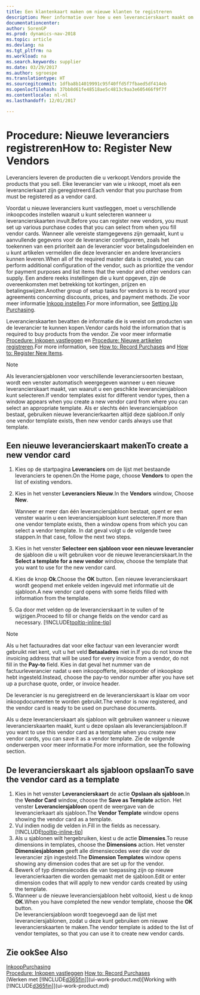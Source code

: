 ```yaml
---
title: Een klantenkaart maken om nieuwe klanten te registreren
description: Meer informatie over hoe u een leverancierskaart maakt om een nieuwe leverancier te registreren.
documentationcenter: 
author: SorenGP
ms.prod: dynamics-nav-2018
ms.topic: article
ms.devlang: na
ms.tgt_pltfrm: na
ms.workload: na
ms.search.keywords: supplier
ms.date: 03/29/2017
ms.author: sgroespe
ms.translationtype: HT
ms.sourcegitcommit: 1dfba8b14019991c95f40ffd5f7fbaed5df414eb
ms.openlocfilehash: 37bb8d61fe48518ae5c4813c9aa3e605466f9f7f
ms.contentlocale: nl-nl
ms.lasthandoff: 12/01/2017

---
```

# <a name="how-to-register-new-vendors"></a><span data-ttu-id="3c30c-103">Procedure: Nieuwe leveranciers registreren</span><span class="sxs-lookup"><span data-stu-id="3c30c-103">How to: Register New Vendors</span></span>
<span data-ttu-id="3c30c-104">Leveranciers leveren de producten die u verkoopt.</span><span class="sxs-lookup"><span data-stu-id="3c30c-104">Vendors provide the products that you sell.</span></span> <span data-ttu-id="3c30c-105">Elke leverancier van wie u inkoopt, moet als een leverancierkaart zijn geregistreerd.</span><span class="sxs-lookup"><span data-stu-id="3c30c-105">Each vendor that you purchase from must be registered as a vendor card.</span></span>

<span data-ttu-id="3c30c-106">Voordat u nieuwe leveranciers kunt vastleggen, moet u verschillende inkoopcodes instellen waaruit u kunt selecteren wanneer u leverancierskaarten invult.</span><span class="sxs-lookup"><span data-stu-id="3c30c-106">Before you can register new vendors, you must set up various purchase codes that you can select from when you fill vendor cards.</span></span> <span data-ttu-id="3c30c-107">Wanneer alle vereiste stamgegevens zijn gemaakt, kunt u aanvullende gegevens voor de leverancier configureren, zoals het toekennen van een prioriteit aan de leverancier voor betalingsdoeleinden en u kunt artikelen vermelden die deze leverancier en andere leveranciers kunnen leveren.</span><span class="sxs-lookup"><span data-stu-id="3c30c-107">When all of the required master data is created, you can perform additional configuration of the vendor, such as prioritize the vendor for payment purposes and list items that the vendor and other vendors can supply.</span></span> <span data-ttu-id="3c30c-108">Een andere reeks instellingen die u kunt opgeven, zijn de overeenkomsten met betrekking tot kortingen, prijzen en betalingswijzen.</span><span class="sxs-lookup"><span data-stu-id="3c30c-108">Another group of setup tasks for vendors is to record your agreements concerning discounts, prices, and payment methods.</span></span> <span data-ttu-id="3c30c-109">Zie voor meer informatie [Inkoop instellen](purchasing-setup-purchasing.md).</span><span class="sxs-lookup"><span data-stu-id="3c30c-109">For more information, see [Setting Up Purchasing](purchasing-setup-purchasing.md).</span></span>

<span data-ttu-id="3c30c-110">Leverancierskaarten bevatten de informatie die is vereist om producten van de leverancier te kunnen kopen.</span><span class="sxs-lookup"><span data-stu-id="3c30c-110">Vendor cards hold the information that is required to buy products from the vendor.</span></span> <span data-ttu-id="3c30c-111">Zie voor meer informatie [Procedure: Inkopen vastleggen](purchasing-how-record-purchases.md) en [Procedure: Nieuwe artikelen registreren](inventory-how-register-new-items.md).</span><span class="sxs-lookup"><span data-stu-id="3c30c-111">For more information, see [How to: Record Purchases](purchasing-how-record-purchases.md) and [How to: Register New Items](inventory-how-register-new-items.md).</span></span>

> [!NOTE]  
>   <span data-ttu-id="3c30c-112">Als leveranciersjablonen voor verschillende leveranciersoorten bestaan, wordt een venster automatisch weergegeven wanneer u een nieuwe leverancierskaart maakt, van waaruit u een geschikte leveranciersjabloon kunt selecteren.</span><span class="sxs-lookup"><span data-stu-id="3c30c-112">If vendor templates exist for different vendor types, then a window appears when you create a new vendor card from where you can select an appropriate template.</span></span> <span data-ttu-id="3c30c-113">Als er slechts één leveranciersjabloon bestaat, gebruiken nieuwe leverancierkaarten altijd deze sjabloon.</span><span class="sxs-lookup"><span data-stu-id="3c30c-113">If only one vendor template exists, then new vendor cards always use that template.</span></span>

## <a name="to-create-a-new-vendor-card"></a><span data-ttu-id="3c30c-114">Een nieuwe leverancierskaart maken</span><span class="sxs-lookup"><span data-stu-id="3c30c-114">To create a new vendor card</span></span>
1. <span data-ttu-id="3c30c-115">Kies op de startpagina **Leveranciers** om de lijst met bestaande leveranciers te openen.</span><span class="sxs-lookup"><span data-stu-id="3c30c-115">On the Home page, choose **Vendors** to open the list of existing vendors.</span></span>  
2. <span data-ttu-id="3c30c-116">Kies in het venster **Leveranciers** **Nieuw**.</span><span class="sxs-lookup"><span data-stu-id="3c30c-116">In the **Vendors** window, Choose **New**.</span></span>

    <span data-ttu-id="3c30c-117">Wanneer er meer dan één leveranciersjabloon bestaat, opent er een venster waarin u een leveranciersjabloon kunt selecteren.</span><span class="sxs-lookup"><span data-stu-id="3c30c-117">If more than one vendor template exists, then a window opens from which you can select a vendor template.</span></span> <span data-ttu-id="3c30c-118">In dat geval volgt u de volgende twee stappen.</span><span class="sxs-lookup"><span data-stu-id="3c30c-118">In that case, follow the next two steps.</span></span>
3. <span data-ttu-id="3c30c-119">Kies in het venster **Selecteer een sjabloon voor een nieuwe leverancier** de sjabloon die u wilt gebruiken voor de nieuwe leverancierskaart.</span><span class="sxs-lookup"><span data-stu-id="3c30c-119">In the **Select a template for a new vendor** window, choose the template that you want to use for the new vendor card.</span></span>
4. <span data-ttu-id="3c30c-120">Kies de knop **Ok**.</span><span class="sxs-lookup"><span data-stu-id="3c30c-120">Choose the **OK** button.</span></span> <span data-ttu-id="3c30c-121">Een nieuwe leverancierskaart wordt geopend met enkele velden ingevuld met informatie uit de sjabloon.</span><span class="sxs-lookup"><span data-stu-id="3c30c-121">A new vendor card opens with some fields filled with information from the template.</span></span>
5. <span data-ttu-id="3c30c-122">Ga door met velden op de leverancierskaart in te vullen of te wijzigen.</span><span class="sxs-lookup"><span data-stu-id="3c30c-122">Proceed to fill or change fields on the vendor card as necessary.</span></span> [!INCLUDE[tooltip-inline-tip](includes/tooltip-inline-tip_md.md)]

> [!NOTE]  
>   <span data-ttu-id="3c30c-123">Als u het factuuradres dat voor elke factuur van een leverancier wordt gebruikt niet kent, vult u het veld **Betaaladres** niet in.</span><span class="sxs-lookup"><span data-stu-id="3c30c-123">If you do not know the invoicing address that will be used for every invoice from a vendor, do not fill in the **Pay-to** field.</span></span> <span data-ttu-id="3c30c-124">Kies in dat geval het nummer van de factuurleverancier nadat u een inkoopofferte, inkooporder of inkoopkop hebt ingesteld.</span><span class="sxs-lookup"><span data-stu-id="3c30c-124">Instead, choose the pay-to vendor number after you have set up a purchase quote, order, or invoice header.</span></span>

<span data-ttu-id="3c30c-125">De leverancier is nu geregistreerd en de leverancierskaart is klaar om voor inkoopdocumenten te worden gebruikt.</span><span class="sxs-lookup"><span data-stu-id="3c30c-125">The vendor is now registered, and the vendor card is ready to be used on purchase documents.</span></span>

<span data-ttu-id="3c30c-126">Als u deze leverancierskaart als sjabloon wilt gebruiken wanneer u nieuwe leverancierskaarten maakt, kunt u deze opslaan als leveranciersjabloon.</span><span class="sxs-lookup"><span data-stu-id="3c30c-126">If you want to use this vendor card as a template when you create new vendor cards, you can save it as a vendor template.</span></span> <span data-ttu-id="3c30c-127">Zie de volgende onderwerpen voor meer informatie.</span><span class="sxs-lookup"><span data-stu-id="3c30c-127">For more information, see the following section.</span></span>

## <a name="to-save-the-vendor-card-as-a-template"></a><span data-ttu-id="3c30c-128">De leverancierskaart als sjabloon opslaan</span><span class="sxs-lookup"><span data-stu-id="3c30c-128">To save the vendor card as a template</span></span>
1. <span data-ttu-id="3c30c-129">Kies in het venster **Leverancierskaart** de actie **Opslaan als sjabloon**.</span><span class="sxs-lookup"><span data-stu-id="3c30c-129">In the **Vendor Card** window, choose the **Save as Template** action.</span></span> <span data-ttu-id="3c30c-130">Het venster **Leveranciersjabloon** opent de weergave van de leverancierkaart als sjabloon.</span><span class="sxs-lookup"><span data-stu-id="3c30c-130">The **Vendor Template** window opens showing the vendor card as a template.</span></span>
2. <span data-ttu-id="3c30c-131">Vul indien nodig de velden in.</span><span class="sxs-lookup"><span data-stu-id="3c30c-131">Fill in the fields as necessary.</span></span> [!INCLUDE[tooltip-inline-tip](includes/tooltip-inline-tip_md.md)]
3. <span data-ttu-id="3c30c-132">Als u sjablonen wilt hergebruiken, kiest u de actie **Dimensies**.</span><span class="sxs-lookup"><span data-stu-id="3c30c-132">To reuse dimensions in templates, choose the **Dimensions** action.</span></span> <span data-ttu-id="3c30c-133">Het venster **Dimensiesjablonen** geeft alle dimensiecodes weer die voor de leverancier zijn ingesteld.</span><span class="sxs-lookup"><span data-stu-id="3c30c-133">The **Dimension Templates** window opens showing any dimension codes that are set up for the vendor.</span></span>
4. <span data-ttu-id="3c30c-134">Bewerk of typ dimensiecodes die van toepassing zijn op nieuwe leverancierkaarten die worden gemaakt met de sjabloon.</span><span class="sxs-lookup"><span data-stu-id="3c30c-134">Edit or enter dimension codes that will apply to new vendor cards created by using the template.</span></span>
5. <span data-ttu-id="3c30c-135">Wanneer u de nieuwe leveranciersjabloon hebt voltooid, kiest u de knop **OK**.</span><span class="sxs-lookup"><span data-stu-id="3c30c-135">When you have completed the new vendor template, choose the **OK** button.</span></span>  
   <span data-ttu-id="3c30c-136">De leveranciersjabloon wordt toegevoegd aan de lijst met leveranciersjablonen, zodat u deze kunt gebruiken om nieuwe leverancierskaarten te maken.</span><span class="sxs-lookup"><span data-stu-id="3c30c-136">The vendor template is added to the list of vendor templates, so that you can use it to create new vendor cards.</span></span>

## <a name="see-also"></a><span data-ttu-id="3c30c-137">Zie ook</span><span class="sxs-lookup"><span data-stu-id="3c30c-137">See Also</span></span>
[<span data-ttu-id="3c30c-138">Inkoop</span><span class="sxs-lookup"><span data-stu-id="3c30c-138">Purchasing</span></span>](purchasing-manage-purchasing.md)  
<span data-ttu-id="3c30c-139">[Procedure: Inkopen vastleggen](purchasing-how-record-purchases.md) </span><span class="sxs-lookup"><span data-stu-id="3c30c-139">[How to: Record Purchases](purchasing-how-record-purchases.md) </span></span>  
<span data-ttu-id="3c30c-140">[Werken met [!INCLUDE[d365fin](includes/d365fin_md.md)]](ui-work-product.md)</span><span class="sxs-lookup"><span data-stu-id="3c30c-140">[Working with [!INCLUDE[d365fin](includes/d365fin_md.md)]](ui-work-product.md)</span></span>  

